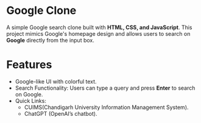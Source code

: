 # Google Clone

A simple Google search clone built with **HTML, CSS, and JavaScript**. This project mimics Google's homepage design and allows users to search on **Google** directly from the input box.

# Features

- Google-like UI with colorful text.
- Search Functionality: Users can type a query and press **Enter** to search on Google.
- Quick Links:
  - CUIMS(Chandigarh University Information Management System).
  - ChatGPT (OpenAI’s chatbot).
  
